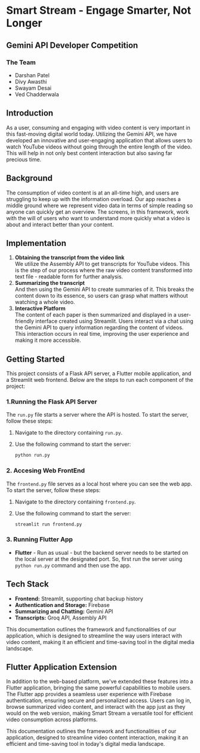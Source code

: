 # Smart Stream - Engage Smarter, Not Longer

## Gemini API Developer Competition

### The Team
- Darshan Patel
- Divy Awasthi
- Swayam Desai
- Ved Chadderwala

## Introduction
As a user, consuming and engaging with video content is very important in this fast-moving digital world today. Utilizing the Gemini API, we have developed an innovative and user-engaging application that allows users to watch YouTube videos without going through the entire length of the video. This will help in not only best content interaction but also saving far precious time.

## Background
The consumption of video content is at an all-time high, and users are struggling to keep up with the information overload. Our app reaches a middle ground where we represent video data in terms of simple reading so anyone can quickly get an overview. The screens, in this framework, work with the will of users who want to understand more quickly what a video is about and interact better than your content.

## Implementation
1. **Obtaining the transcript from the video link**  
   We utilize the Assembly API to get transcripts for YouTube videos. This is the step of our process where the raw video content transformed into text file - readable form for further analysis.
2. **Summarizing the transcript**  
   And then using the Gemini API to create summaries of it. This breaks the content down to its essence, so users can grasp what matters without watching a whole video.
3. **Interactive Platform**  
   The content of each paper is then summarized and displayed in a user-friendly interface created using Streamlit. Users interact via a chat using the Gemini API to query information regarding the content of videos. This interaction occurs in real time, improving the user experience and making it more accessible.
   

## Getting Started

This project consists of a Flask API server, a Flutter mobile application, and a Streamlit web frontend. Below are the steps to run each component of the project:

### 1.Running the Flask API Server

The `run.py` file starts a server where the API is hosted. To start the server, follow these steps:

1. Navigate to the directory containing `run.py`.
2. Use the following command to start the server:

   ```bash
   python run.py
   
### 2. Accesing Web FrontEnd

The `frontend.py` file serves as a local host where you can see the web app. To start the server, follow these steps:

1. Navigate to the directory containing `frontend.py`.
2. Use the following command to start the server:

   ```bash
   streamlit run frontend.py
   
### 3. Running Flutter App
- **Flutter** - Run as usual - but the backend server needs to be started on the local server at the designated port. So, first run the server using `python run.py` command and then use the app.

## Tech Stack
- **Frontend:** Streamlit, supporting chat backup history
- **Authentication and Storage:** Firebase
- **Summarizing and Chatting:** Gemini API
- **Transcripts:** Groq API, Assembly API

This documentation outlines the framework and functionalities of our application, which is designed to streamline the way users interact with video content, making it an efficient and time-saving tool in the digital media landscape.

## Flutter Application Extension

In addition to the web-based platform, we've extended these features into a Flutter application, bringing the same powerful capabilities to mobile users. The Flutter app provides a seamless user experience with Firebase authentication, ensuring secure and personalized access. Users can log in, browse summarized video content, and interact with the app just as they would on the web version, making Smart Stream a versatile tool for efficient video consumption across platforms.

This documentation outlines the framework and functionalities of our application, designed to streamline video content interaction, making it an efficient and time-saving tool in today's digital media landscape.
